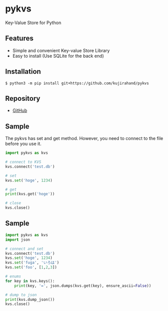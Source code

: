 # pykvs

Key-Value Store for Python

## Features

- Simple and convenient Key-value Store Library
- Easy to install (Use SQLite for the back end)

## Installation

```
$ python3 -m pip install git+https://github.com/kujirahand/pykvs
```

## Repository

- [GitHub](https://github.com/kujirahand/pykvs)


## Sample

The pykvs has set and get method.
However, you need to connect to the file before you use it.

```simple.py
import pykvs as kvs

# connect to KVS
kvs.connect('test.db')

# set
kvs.set('hoge', 1234)

# get
print(kvs.get('hoge'))

# close
kvs.close()
```

## Sample

```sample2.py
import pykvs as kvs
import json

# connect and set
kvs.connect('test.db')
kvs.set('hoge', 1234)
kvs.set('fuga', 'いろは')
kvs.set('foo', [1,2,3])

# enums
for key in kvs.keys():
    print(key, '=', json.dumps(kvs.get(key), ensure_ascii=False))

# dump to json
print(kvs.dump_json())
kvs.close()
```
